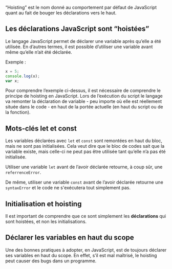 “Hoisting” est le nom donné au comportement par défaut de JavaScript quant au fait de bouger les déclarations vers le haut.

## Les déclarations JavaScript sont “hoistées”

Le langage JavaScript permet de déclarer une variable après qu’elle a été utilisée. En d’autres termes, il est possible d’utiliser une variable avant même qu’elle n’ait été déclarée. 

Exemple :

```js
x = 5;
console.log(x);
var x;
```

Pour comprendre l’exemple ci-dessus, il est nécessaire de comprendre le principe de hoisting en JavaScript. Lors de l’exécution du script le langage va remonter la déclaration de variable - peu importe où elle est réellement située dans le code - en haut de la portée actuelle (en haut du script ou de la fonction).

## Mots-clés let et const

Les variables déclarées avec ```let``` et ```const``` sont remontées en haut du bloc, mais ne sont pas initialisées. Cela veut dire que le bloc de codes sait que la variable existe, mais celle-ci ne peut pas être utilisée tant qu’elle n’a pas été initialisée. 

Utiliser une variable ```let``` avant de l’avoir déclarée retourne, à coup sûr, une ```referrenceError```.

De même, utiliser une variable ```const``` avant de l’avoir déclarée retourne une ```syntaxError``` et le code ne s'exécutera tout simplement pas.

## Initialisation et hoisting

Il est important de comprendre que ce sont simplement les **déclarations** qui sont hoistées, et non les initialisations. 

## Déclarer les variables en haut du scope

Une des bonnes pratiques à adopter, en JavaScript, est de toujours déclarer ses variables en haut du scope. En effet, s’il est mal maîtrisé, le hoisting peut causer des bugs dans un programme.